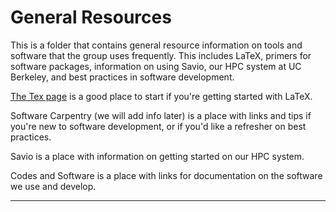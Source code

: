 # General Resources

This is a folder that contains general
resource information on tools and software that the group uses frequently. This
includes LaTeX, primers for software packages, information on using Savio, our
HPC system at UC Berkeley, and best practices in software development. 

[The Tex page](./tex.md) is a good place to start if you're getting started
with LaTeX.

Software Carpentry (we will add info later) is a place with links and tips if
you're new to software development, or if you'd like a refresher on best
practices.

Savio is a place with information on getting started on our HPC system. 

Codes and Software is a place with links for documentation on the software we
use and develop. 

---
